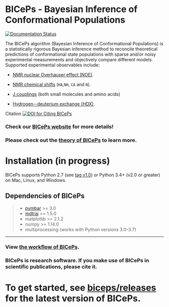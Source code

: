 BICePs - Bayesian Inference of Conformational Populations
=========================================================

<!-- List badges here: -->
[![Documentation Status](https://readthedocs.org/projects/biceps/badge/?version=latest)](https://biceps.readthedocs.io/en/latest/?badge=latest)
      

<!--                   -->

The BICePs algorithm (Bayesian Inference of Conformational Populations)
is a statistically rigorous Bayesian inference method to reconcile
theoretical predictions of conformational state populations with sparse
and/or noisy experimental measurements and objectively compare different
models. Supported experimental observables include: 

- [NMR nuclear Overhauser effect (NOE)](https://en.wikipedia.org/wiki/Nuclear_Overhauser_effect). 

- [NMR chemical shifts](https://en.wikipedia.org/wiki/Chemical_shift) (`HA`,`NH`, `CA` and `N`). 

- [J couplings](https://en.wikipedia.org/wiki/J-coupling) (both small molecules and amino acids) 

- [Hydrogen--deuterium exchange (HDX)](https://en.wikipedia.org/wiki/Hydrogen–deuterium_exchange).

Citation [![DOI for Citing BICePs](https://img.shields.io/badge/DOI-10.1021.acs.jpcb.7b11871-green.svg)](http://doi.org/10.1021/acs.jpcb.7b11871)

### Check our [BICePs website](https://biceps.readthedocs.io/en/latest/) for more details!

### Please check out the [theory of **BICePs**](https://biceps.readthedocs.io/en/latest/theory.html) to learn more.

Installation (in progress)
==========================

<!--
We recommend that you install `BICePs` with `conda`. :

```bash
    $ conda install -c conda-forge BICePs
```

You can install also `BICePs` with `pip`, if you prefer. :

```bash
    $ pip install BICePs
```
-->
<!--
Conda is a cross-platform package manager built especially for
scientific python. It will install `BICePs` along with all dependencies
from a pre-compiled binary. If you don\'t have Python or the `conda`
package manager, we recommend starting with the [Anaconda Scientific
Python distribution \<https://store.continuum.io/cshop/anaconda/\>](),
which comes pre-packaged with many of the core scientific python
packages that BICePs uses (see below), or with the [Miniconda Python
distribution](http://conda.pydata.org/miniconda.html), which is a
bare-bones Python installation.
-->

BICePs supports Python 2.7 (see [tag v1.0](https://github.com/vvoelz/biceps/releases/tag/v1.0)) or Python 3.4+ (v2.0 or greater) on Mac, Linux, and Windows.


Dependencies of BICePs
----------------------

> -   [pymbar](https://pymbar.readthedocs.io) >= 3.0
> -   [mdtraj](https://mdtraj.org) >= 1.5.0
> -   matplotlib >= 2.1.2
> -   numpy >= 1.14.0
> -   multiprocessing (works with Python versions 3.0-3.7)

-------------------------------------------


### View [the workflow of BICePs](https://biceps.readthedocs.io/en/latest/workflow.html).

### BICePs is research software. If you make use of BICePs in scientific publications, please cite it.

# To get started, see [biceps/releases](https://github.com/vvoelz/biceps/releases) for the latest version of BICePs.



